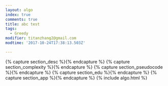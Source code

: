 ```yaml
---
layout: algo
index: true
comments: true
title: abc test
tags:
  - Greedy
modifier: titanzhang2@gmail.com
modtime: '2017-10-24T17:38:13.503Z'

---
```

{% capture section_desc %}{% endcapture %}
{% capture section_complexity %}{% endcapture %}
{% capture section_pseudocode %}{% endcapture %}
{% capture section_edu %}{% endcapture %}
{% capture section_app %}{% endcapture %}
{% include algo.html %}